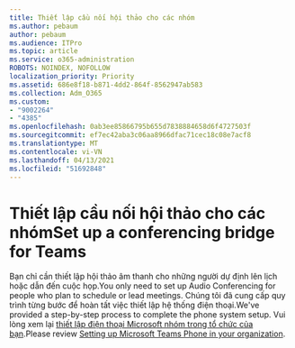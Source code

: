 ```yaml
---
title: Thiết lập cầu nối hội thảo cho các nhóm
ms.author: pebaum
author: pebaum
ms.audience: ITPro
ms.topic: article
ms.service: o365-administration
ROBOTS: NOINDEX, NOFOLLOW
localization_priority: Priority
ms.assetid: 686e8f18-b871-4dd2-864f-8562947ab583
ms.collection: Adm_O365
ms.custom:
- "9002264"
- "4385"
ms.openlocfilehash: 0ab3ee85866795b655d7838884658d6f4727503f
ms.sourcegitcommit: ef7ec42aba3c06aa8966dfac71cec18c08e7acf8
ms.translationtype: MT
ms.contentlocale: vi-VN
ms.lasthandoff: 04/13/2021
ms.locfileid: "51692848"
---
```

# <a name="set-up-a-conferencing-bridge-for-teams"></a><span data-ttu-id="391f0-102">Thiết lập cầu nối hội thảo cho các nhóm</span><span class="sxs-lookup"><span data-stu-id="391f0-102">Set up a conferencing bridge for Teams</span></span>

<span data-ttu-id="391f0-103">Bạn chỉ cần thiết lập hội thảo âm thanh cho những người dự định lên lịch hoặc dẫn đến cuộc họp.</span><span class="sxs-lookup"><span data-stu-id="391f0-103">You only need to set up Audio Conferencing for people who plan to schedule or lead meetings.</span></span> <span data-ttu-id="391f0-104">Chúng tôi đã cung cấp quy trình từng bước để hoàn tất việc thiết lập hệ thống điện thoại.</span><span class="sxs-lookup"><span data-stu-id="391f0-104">We've provided a step-by-step process to complete the phone system setup.</span></span> <span data-ttu-id="391f0-105">Vui lòng xem lại [thiết lập điện thoại Microsoft nhóm trong tổ chức của bạn](https://docs.microsoft.com/MicrosoftTeams/phone-number-calling-plans/port-order-overview).</span><span class="sxs-lookup"><span data-stu-id="391f0-105">Please review [Setting up Microsoft Teams Phone in your organization](https://docs.microsoft.com/MicrosoftTeams/phone-number-calling-plans/port-order-overview).</span></span>
